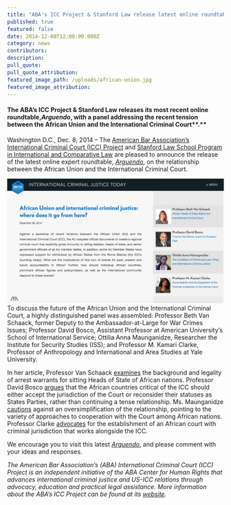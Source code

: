 ```yaml
---
title: "ABA's ICC Project & Stanford Law release latest online roundtable, Arguendo, on the African Union (AU) and international criminal justice"
published: true
featured: false
date: 2014-12-08T12:00:00.000Z
category: news
contributors:
description:
pull_quote:
pull_quote_attribution:
featured_image_path: /uploads/african-union.jpg
featured_image_attribution:
---
```



#### **The ABA’s ICC Project & Stanford Law releases its most recent online roundtable,***Arguendo***, with a panel addressing the recent tension between the African Union and** the International Criminal Court**.**

Washington D.C., Dec. 8, 2014 – The [American Bar Association’s International Criminal Court (ICC) Project](http://www.aba-icc.org/) and [Stanford Law School Program in International and Comparative Law](https://law.stanford.edu/stanford-program-in-international-and-comparative-law/) are pleased to announce the release of the latest online expert roundtable, *[Arguendo](http://www.international-criminal-justice-today.org/arguendo/)*, on the relationship between the African Union and the International Criminal Court.

![](/uploads/versions/screen-shot-2016-07-26-at-10-27-38-am---x----1199-693x---.png)
<br>To discuss the future of the African Union and the International Criminal Court, a highly distinguished panel was assembled: Professor Beth Van Schaack, former Deputy to the Ambassador-at-Large for War Crimes Issues; Professor David Bosco, Assistant Professor at American University’s School of International Service; Ottilia Anna Maunganidze, Researcher the Institute for Security Studies (ISS); and Professor M. Kamari Clarke, Professor of Anthropology and International and Area Studies at Yale University.

In her article, Professor Van Schaack [examines](https://www.international-criminal-justice-today.org/arguendo/african-heads-of-state-before-the-international-criminal-court/) the background and legality of arrest warrants for sitting Heads of State of African nations. Professor David Bosco [argues](https://www.international-criminal-justice-today.org/arguendo/time-for-the-african-union-to-choose-a-path/) that the African countries critical of the ICC should either accept the jurisdiction of the Court or reconsider their statuses as States Parties, rather than continuing a tense relationship. Ms. Maunganidze [cautions](https://www.international-criminal-justice-today.org/arguendo/the-conflation-of-politics-and-law-africa-and-international-criminal-justice/) against an oversimplification of the relationship, pointing to the variety of approaches to cooperation with the Court among African nations. Professor Clarke [advocates](https://www.international-criminal-justice-today.org/arguendo/accountability-and-the-expansion-of-the-criminal-jurisdiction-of-the-african-court/) for the establishment of an African court with criminal jurisdiction that works alongside the ICC.

We encourage you to visit this latest *[Arguendo](https://www.international-criminal-justice-today.org/arguendo/question/african-union-and-international-criminal-justice-where-does-it-go-from-here/)*, and please comment with your ideas and responses.

*The American Bar Association’s (ABA) International Criminal Court (ICC) Project is an independent initiative of the ABA Center for Human Rights that advances international criminal justice and US-ICC relations through advocacy, education and practical legal assistance. More information about the ABA’s ICC Project can be found at its [website](http://www.aba-icc.org/).*